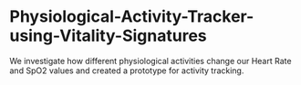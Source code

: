 # Physiological-Activity-Tracker-using-Vitality-Signatures
We investigate how different physiological activities change our Heart Rate and SpO2 values and created a prototype for activity tracking.
